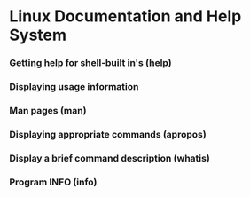 # Linux Documentation and Help System

### Getting help for shell-built in's (help)
### Displaying usage information
### Man pages (man)
### Displaying appropriate commands (apropos)
### Display a brief command description (whatis)
### Program INFO (info)
